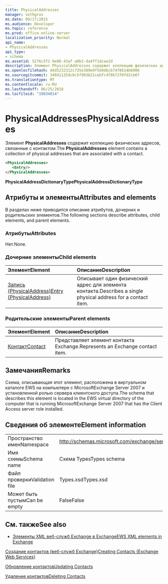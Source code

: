 ```yaml
---
title: PhysicalAddresses
manager: sethgros
ms.date: 09/17/2015
ms.audience: Developer
ms.topic: reference
ms.prod: office-online-server
localization_priority: Normal
api_name:
- PhysicalAddresses
api_type:
- schema
ms.assetid: 5276c5f2-9e08-43af-a0b2-da4ff1dcae2d
description: Элемент PhysicalAddresses содержит коллекцию физических адресов, связанные с контактом.
ms.openlocfilehash: d4d5232312c735e389e9f5b0dbcb74f8614b6906
ms.sourcegitcommit: 34041125dc8c5f993b21cebfc4f8b72f0fd2cb6f
ms.translationtype: MT
ms.contentlocale: ru-RU
ms.lasthandoff: 06/25/2018
ms.locfileid: "19834814"
---
```

# <a name="physicaladdresses"></a><span data-ttu-id="2d6d6-103">PhysicalAddresses</span><span class="sxs-lookup"><span data-stu-id="2d6d6-103">PhysicalAddresses</span></span>

<span data-ttu-id="2d6d6-104">Элемент **PhysicalAddresses** содержит коллекцию физических адресов, связанные с контактом.</span><span class="sxs-lookup"><span data-stu-id="2d6d6-104">The **PhysicalAddresses** element contains a collection of physical addresses that are associated with a contact.</span></span> 
  
```xml
<PhysicalAddresses>
   <Entry/>
</PhysicalAddresses>
```

 <span data-ttu-id="2d6d6-105">**PhysicalAddressDictionaryType**</span><span class="sxs-lookup"><span data-stu-id="2d6d6-105">**PhysicalAddressDictionaryType**</span></span>
## <a name="attributes-and-elements"></a><span data-ttu-id="2d6d6-106">Атрибуты и элементы</span><span class="sxs-lookup"><span data-stu-id="2d6d6-106">Attributes and elements</span></span>

<span data-ttu-id="2d6d6-107">В разделах ниже приводится описание атрибутов, дочерних и родительских элементов.</span><span class="sxs-lookup"><span data-stu-id="2d6d6-107">The following sections describe attributes, child elements, and parent elements.</span></span>
  
### <a name="attributes"></a><span data-ttu-id="2d6d6-108">Атрибуты</span><span class="sxs-lookup"><span data-stu-id="2d6d6-108">Attributes</span></span>

<span data-ttu-id="2d6d6-109">Нет.</span><span class="sxs-lookup"><span data-stu-id="2d6d6-109">None.</span></span>
  
### <a name="child-elements"></a><span data-ttu-id="2d6d6-110">Дочерние элементы</span><span class="sxs-lookup"><span data-stu-id="2d6d6-110">Child elements</span></span>

|<span data-ttu-id="2d6d6-111">**Элемент**</span><span class="sxs-lookup"><span data-stu-id="2d6d6-111">**Element**</span></span>|<span data-ttu-id="2d6d6-112">**Описание**</span><span class="sxs-lookup"><span data-stu-id="2d6d6-112">**Description**</span></span>|
|:-----|:-----|
|[<span data-ttu-id="2d6d6-113">Запись (PhysicalAddress)</span><span class="sxs-lookup"><span data-stu-id="2d6d6-113">Entry (PhysicalAddress)</span></span>](entry-physicaladdress.md) <br/> |<span data-ttu-id="2d6d6-114">Описывает один физический адрес для элемента контакта.</span><span class="sxs-lookup"><span data-stu-id="2d6d6-114">Describes a single physical address for a contact item.</span></span>  <br/> |
   
### <a name="parent-elements"></a><span data-ttu-id="2d6d6-115">Родительские элементы</span><span class="sxs-lookup"><span data-stu-id="2d6d6-115">Parent elements</span></span>

|<span data-ttu-id="2d6d6-116">**Элемент**</span><span class="sxs-lookup"><span data-stu-id="2d6d6-116">**Element**</span></span>|<span data-ttu-id="2d6d6-117">**Описание**</span><span class="sxs-lookup"><span data-stu-id="2d6d6-117">**Description**</span></span>|
|:-----|:-----|
|[<span data-ttu-id="2d6d6-118">Контакт</span><span class="sxs-lookup"><span data-stu-id="2d6d6-118">Contact</span></span>](contact.md) <br/> |<span data-ttu-id="2d6d6-119">Представляет элемент контакта Exchange.</span><span class="sxs-lookup"><span data-stu-id="2d6d6-119">Represents an Exchange contact item.</span></span>  <br/> |
   
## <a name="remarks"></a><span data-ttu-id="2d6d6-120">Замечания</span><span class="sxs-lookup"><span data-stu-id="2d6d6-120">Remarks</span></span>

<span data-ttu-id="2d6d6-121">Схема, описывающая этот элемент, расположена в виртуальном каталоге EWS на компьютере с MicrosoftExchange Server 2007 и установленной ролью сервера клиентского доступа.</span><span class="sxs-lookup"><span data-stu-id="2d6d6-121">The schema that describes this element is located in the EWS virtual directory of the computer that is running MicrosoftExchange Server 2007 that has the Client Access server role installed.</span></span>
  
## <a name="element-information"></a><span data-ttu-id="2d6d6-122">Сведения об элементе</span><span class="sxs-lookup"><span data-stu-id="2d6d6-122">Element information</span></span>

|||
|:-----|:-----|
|<span data-ttu-id="2d6d6-123">Пространство имен</span><span class="sxs-lookup"><span data-stu-id="2d6d6-123">Namespace</span></span>  <br/> |http://schemas.microsoft.com/exchange/services/2006/types  <br/> |
|<span data-ttu-id="2d6d6-124">Имя схемы</span><span class="sxs-lookup"><span data-stu-id="2d6d6-124">Schema name</span></span>  <br/> |<span data-ttu-id="2d6d6-125">Схема Types</span><span class="sxs-lookup"><span data-stu-id="2d6d6-125">Types schema</span></span>  <br/> |
|<span data-ttu-id="2d6d6-126">Файл проверки</span><span class="sxs-lookup"><span data-stu-id="2d6d6-126">Validation file</span></span>  <br/> |<span data-ttu-id="2d6d6-127">Types.xsd</span><span class="sxs-lookup"><span data-stu-id="2d6d6-127">Types.xsd</span></span>  <br/> |
|<span data-ttu-id="2d6d6-128">Может быть пустым</span><span class="sxs-lookup"><span data-stu-id="2d6d6-128">Can be empty</span></span>  <br/> |<span data-ttu-id="2d6d6-129">False</span><span class="sxs-lookup"><span data-stu-id="2d6d6-129">False</span></span>  <br/> |
   
## <a name="see-also"></a><span data-ttu-id="2d6d6-130">См. также</span><span class="sxs-lookup"><span data-stu-id="2d6d6-130">See also</span></span>



- [<span data-ttu-id="2d6d6-131">Элементы XML веб-служб Exchange в Exchange</span><span class="sxs-lookup"><span data-stu-id="2d6d6-131">EWS XML elements in Exchange</span></span>](ews-xml-elements-in-exchange.md)


[<span data-ttu-id="2d6d6-132">Создание контактов (веб-служб Exchange)</span><span class="sxs-lookup"><span data-stu-id="2d6d6-132">Creating Contacts (Exchange Web Services)</span></span>](http://msdn.microsoft.com/library/4845917e-70d1-481c-bbd7-011ec6571789%28Office.15%29.aspx)
  
[<span data-ttu-id="2d6d6-133">Обновление контактов</span><span class="sxs-lookup"><span data-stu-id="2d6d6-133">Updating Contacts</span></span>](http://msdn.microsoft.com/library/9a865953-b94a-4229-b632-2dee433314be%28Office.15%29.aspx)
  
[<span data-ttu-id="2d6d6-134">Удаление контактов</span><span class="sxs-lookup"><span data-stu-id="2d6d6-134">Deleting Contacts</span></span>](http://msdn.microsoft.com/library/fcc3dc84-cd3e-455e-a1a7-ae6921c9b588%28Office.15%29.aspx)

